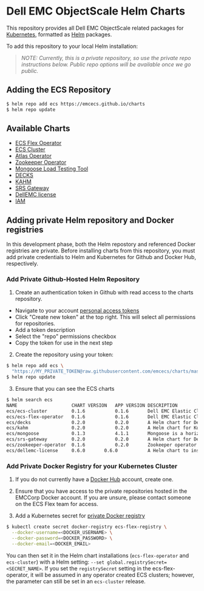 # Dell EMC ObjectScale Helm Charts

This repository provides all Dell EMC ObjectScale related packages for [Kubernetes](http://kubernetes.io), formatted as [Helm](https://helm.sh) packages.

To add this repository to your local Helm installation:

> *_NOTE: Currently, this is a private repository, so use the private repo instructions below. Public repo options will be available once we go public._*

## Adding the ECS Repository

```bash
$ helm repo add ecs https://emcecs.github.io/charts
$ helm repo update
```
## Available Charts

* [ECS Flex Operator](ecs-flex-operator)
* [ECS Cluster](ecs-cluster)
* [Atlas Operator](atlas-operator)
* [Zookeeper Operator](zookeeper-operator)
* [Mongoose Load Testing Tool](mongoose)
* [DECKS](decks)
* [KAHM](kahm)
* [SRS Gateway](srs-gateway)
* [DellEMC license](dellemc-license)
* [IAM](iam)

## Adding private Helm repository and Docker registries

In this development phase, both the Helm repostory and referenced Docker registries are private. Before installing charts from this repository, you must add private credentials to Helm and Kubernetes for Github and Docker Hub, respectively.

### Add Private Github-Hosted Helm Repository

1. Create an authentication token in Github with read access to the charts repository.

  - Navigate to your account [personal access tokens](https://github.com/settings/tokens)
  - Click "Create new token" at the top right. This will select all permissions for repositories.
  - Add a token description
  - Select the "repo" permissions checkbox
  - Copy the token for use in the next step

2. Create the repository using your token:

```bash
$ helm repo add ecs \
  "https://MY_PRIVATE_TOKEN@raw.githubusercontent.com/emcecs/charts/master/docs"
$ helm repo update
```

3. Ensure that you can see the ECS charts

```bash
$ helm search ecs
NAME                  	CHART VERSION	APP VERSION	DESCRIPTION                                                 
ecs/ecs-cluster       	0.1.6        	0.1.6      	Dell EMC Elastic Cloud Storage is highly scalable, and hi...
ecs/ecs-flex-operator 	0.1.6        	0.1.6      	Dell EMC Elastic Cloud Storage is highly scalable, and hi...
ecs/decks             	0.2.0        	0.2.0      	A Helm chart for Dell EMC Common Kubernetes Services        
ecs/kahm              	0.2.0        	0.2.0      	A Helm chart for Kubernetes Applications Health Management  
ecs/mongoose          	0.1.3        	4.1.1      	Mongoose is a horizontally scalable and configurable S3 p...
ecs/srs-gateway       	0.2.0        	0.2.0      	A Helm chart for Dell EMC SRS Gateway Custom Resource Sup...
ecs/zookeeper-operator	0.1.6        	0.2.0      	Zookeeper operator deploys a custom resource for a zookee...
ecs/dellemc-license     0.6.0   	0.6.0           A Helm chart to install a Dell EMC License for a product	
```

### Add Private Docker Registry for your Kubernetes Cluster

1. If you do not currently have a [Docker Hub](https://hub.docker.com) account, create one.

2. Ensure that you have access to the private repositories hosted in the EMCCorp Docker account. If you are unsure, please contact someone on the ECS Flex team for access.

3. Add a Kubernetes secret for [private Docker registry](https://kubernetes.io/docs/concepts/containers/images/#specifying-imagepullsecrets-on-a-pod)

```bash
$ kubectl create secret docker-registry ecs-flex-registry \
  --docker-username=<DOCKER_USERNAME> \
  --docker-password=<DOCKER_PASSWORD> \
  --docker-email=<DOCKER_EMAIL>
```

You can then set it in the Helm chart installations (`ecs-flex-operator` and `ecs-cluster`) with a Helm setting: `--set global.registrySecret=<SECRET_NAME>`.  If you set the `registrySecret` setting in the ecs-flex-operator, it will be assumed in any operator created ECS clusters; however, the parameter can still be set in an `ecs-cluster` release.
